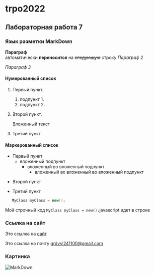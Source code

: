 trpo2022
============

Лабораторная работа 7
------------------------

### Язык разметки MarkDown

**Параграф**  
aвтоматически __переносится__ на ~~следующую~~ строку
*Параграф 2*

_Параграф 3_

#### Нумерованный список

1. Первый пункт.
   1. подпункт 1.
   1. подпункт 2.
1. Второй пункт.

   Вложенный текст
   
3. Третий пункт.

#### Маркерованный список

* Первый пункт
   * вложенный подпункт 
      * вложенный во вложенный подпункт
         * вложенный во вложенный во вложенный подпункт  
- Второй пункт
+ Третий пункт

```c#
   MyClass myClass = new();
```

Мой строчный код `MyClass myClass = new();`javascript идет в строке

### Ссылка на сайт 

Это ссылка на [сайт](https://rsu.edu.ru "Сайт университета")

Это ссылка на почту <grdvvl241100@gmail.com>

### Картинка

![MarkDown](https://upload.wikimedia.org/wikipedia/commons/thumb/4/48/Markdown-mark.svg/1920px-Markdown-mark.svg.png "Изображение")
